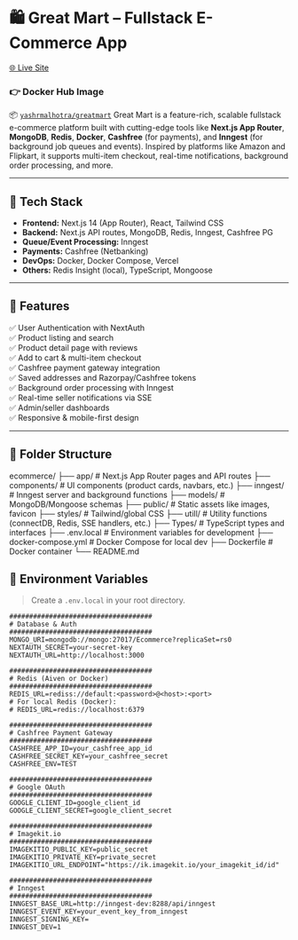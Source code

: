# 🛍️ Great Mart – Fullstack E-Commerce App

[🌐 Live Site](https://greatmart.vercel.app)
### 👉 Docker Hub Image


📦 [`yashrmalhotra/greatmart`](https://hub.docker.com/r/yashrmalhotra/greatmart)
Great Mart is a feature-rich, scalable fullstack e-commerce platform built with cutting-edge tools like **Next.js App Router**, **MongoDB**, **Redis**, **Docker**, **Cashfree** (for payments), and **Inngest** (for background job queues and events). Inspired by platforms like Amazon and Flipkart, it supports multi-item checkout, real-time notifications, background order processing, and more.

---

## 🚀 Tech Stack

- **Frontend:** Next.js 14 (App Router), React, Tailwind CSS
- **Backend:** Next.js API routes, MongoDB, Redis, Inngest, Cashfree PG
- **Queue/Event Processing:** Inngest 
- **Payments:** Cashfree (Netbanking)
- **DevOps:** Docker, Docker Compose, Vercel
- **Others:** Redis Insight (local), TypeScript, Mongoose

---

## 📸 Features

✅ User Authentication with NextAuth  
✅ Product listing and search  
✅ Product detail page with reviews  
✅ Add to cart & multi-item checkout  
✅ Cashfree payment gateway integration  
✅ Saved addresses and Razorpay/Cashfree tokens  
✅ Background order processing with Inngest  
✅ Real-time seller notifications via SSE  
✅ Admin/seller dashboards  
✅ Responsive & mobile-first design

---

## 📁 Folder Structure

ecommerce/
├── app/ # Next.js App Router pages and API routes
├── components/ # UI components (product cards, navbars, etc.)
├── inngest/ # Inngest server and background functions
├── models/ # MongoDB/Mongoose schemas
├── public/ # Static assets like images, favicon
├── styles/ # Tailwind/global CSS
├── utill/ # Utility functions (connectDB, Redis, SSE handlers, etc.)
├── Types/ # TypeScript types and interfaces
├── .env.local # Environment variables for development
├── docker-compose.yml # Docker Compose for local dev
├── Dockerfile # Docker container
└── README.md

## 🔐 Environment Variables

> Create a `.env.local` in your root directory.

```env
####################################
# Database & Auth
####################################
MONGO_URI=mongodb://mongo:27017/Ecommerce?replicaSet=rs0
NEXTAUTH_SECRET=your-secret-key
NEXTAUTH_URL=http://localhost:3000

####################################
# Redis (Aiven or Docker)
####################################
REDIS_URL=rediss://default:<password>@<host>:<port>
# For local Redis (Docker):
# REDIS_URL=redis://localhost:6379

####################################
# Cashfree Payment Gateway
####################################
CASHFREE_APP_ID=your_cashfree_app_id
CASHFREE_SECRET_KEY=your_cashfree_secret
CASHFREE_ENV=TEST

####################################
# Google OAuth
####################################
GOOGLE_CLIENT_ID=google_client_id
GOOGLE_CLIENT_SECRET=google_client_secret

####################################
# Imagekit.io
####################################
IMAGEKITIO_PUBLIC_KEY=public_secret
IMAGEKITIO_PRIVATE_KEY=private_secret
IMAGEKITIO_URL_ENDPOINT="https://ik.imagekit.io/your_imagekit_id/id"

####################################
# Inngest
####################################
INNGEST_BASE_URL=http://inngest-dev:8288/api/inngest
INNGEST_EVENT_KEY=your_event_key_from_inngest
INNGEST_SIGNING_KEY=
INNGEST_DEV=1

```
